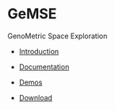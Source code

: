 # GeMSE
GenoMetric Space Exploration

- [Introduction](https://www.youtube.com/embed/75FCAoSmioA)

- [Documentation](https://github.com/Genometric/GeMSE/wiki)

- [Demos](https://youtu.be/B0hVsd9SE5Q?list=PLfWxoOMC6swJBgu4nIDgsoXO_sLuGnIqF)

- [Download](https://github.com/Genometric/GeMSE/tree/master/GeMSE/Build)


